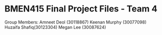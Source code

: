 # BMEN415 Final Project Files - Team 4

Group Members:
Amneet Deol (30118867)
Keenan Murphy (30077098)
Huzaifa Shafiq(30123304)
Megan Lee (30087624)
